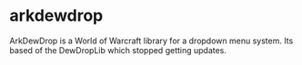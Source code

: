 # arkdewdrop
ArkDewDrop is a World of Warcraft library for a dropdown menu system.  Its based of the DewDropLib which stopped getting updates.
